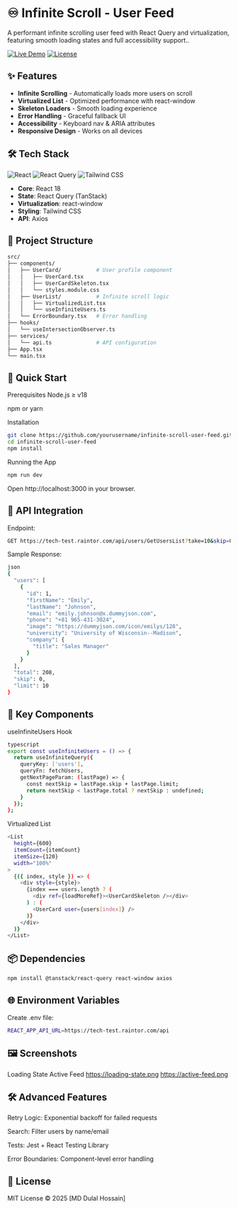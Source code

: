 # ♾️ Infinite Scroll - User Feed

A performant infinite scrolling user feed with React Query and virtualization, featuring smooth loading states and full accessibility support..

[![Live Demo](https://img.shields.io/badge/-View%20Demo-blue?style=for-the-badge&logo=vercel&logoColor=white)](https://your-demo-url.vercel.app)
[![License](https://img.shields.io/badge/license-MIT-green?style=for-the-badge)](LICENSE)

## ✨ Features

- **Infinite Scrolling** - Automatically loads more users on scroll
- **Virtualized List** - Optimized performance with react-window
- **Skeleton Loaders** - Smooth loading experience
- **Error Handling** - Graceful fallback UI
- **Accessibility** - Keyboard nav & ARIA attributes
- **Responsive Design** - Works on all devices

## 🛠 Tech Stack

![React](https://img.shields.io/badge/-React-61DAFB?logo=react&logoColor=white)
![React Query](https://img.shields.io/badge/-React%20Query-FF4154?logo=reactquery&logoColor=white)
![Tailwind CSS](https://img.shields.io/badge/-Tailwind%20CSS-06B6D4?logo=tailwindcss&logoColor=white)

- **Core**: React 18
- **State**: React Query (TanStack)
- **Virtualization**: react-window
- **Styling**: Tailwind CSS
- **API**: Axios

## 📂 Project Structure

```bash
src/
├── components/
│   ├── UserCard/           # User profile component
│   │   ├── UserCard.tsx
│   │   ├── UserCardSkeleton.tsx
│   │   └── styles.module.css
│   ├── UserList/           # Infinite scroll logic
│   │   ├── VirtualizedList.tsx
│   │   └── useInfiniteUsers.ts
│   └── ErrorBoundary.tsx   # Error handling
├── hooks/
│   └── useIntersectionObserver.ts
├── services/
│   └── api.ts              # API configuration
├── App.tsx
└── main.tsx
```
## 🚀 Quick Start
Prerequisites
Node.js ≥ v18

npm or yarn

Installation
```bash
git clone https://github.com/yourusername/infinite-scroll-user-feed.git
cd infinite-scroll-user-feed
npm install
```
Running the App
```bash
npm run dev
```
Open http://localhost:3000 in your browser.

## 🔗 API Integration
Endpoint:

```bash
GET https://tech-test.raintor.com/api/users/GetUsersList?take=10&skip=0
```
Sample Response:
```bash
json
{
  "users": [
    {
      "id": 1,
      "firstName": "Emily",
      "lastName": "Johnson",
      "email": "emily.johnson@x.dummyjson.com",
      "phone": "+81 965-431-3024",
      "image": "https://dummyjson.com/icon/emilys/128",
      "university": "University of Wisconsin--Madison",
      "company": {
        "title": "Sales Manager"
      }
    }
  ],
  "total": 208,
  "skip": 0,
  "limit": 10
}
```
## 🧩 Key Components
useInfiniteUsers Hook
```bash
typescript
export const useInfiniteUsers = () => {
  return useInfiniteQuery({
    queryKey: ['users'],
    queryFn: fetchUsers,
    getNextPageParam: (lastPage) => {
      const nextSkip = lastPage.skip + lastPage.limit;
      return nextSkip < lastPage.total ? nextSkip : undefined;
    }
  });
};
```
Virtualized List
```bash
<List
  height={600}
  itemCount={itemCount}
  itemSize={120}
  width="100%"
>
  {({ index, style }) => (
    <div style={style}>
      {index === users.length ? (
        <div ref={loadMoreRef}><UserCardSkeleton /></div>
      ) : (
        <UserCard user={users[index]} />
      )}
    </div>
  )}
</List>
```
## 📦 Dependencies
```bash
npm install @tanstack/react-query react-window axios
```
## 🌐 Environment Variables
Create .env file:

```bash
REACT_APP_API_URL=https://tech-test.raintor.com/api
```
## 🖼 Screenshots
Loading State	Active Feed
https://loading-state.png	https://active-feed.png
## 🛠️ Advanced Features
Retry Logic: Exponential backoff for failed requests

Search: Filter users by name/email

Tests: Jest + React Testing Library

Error Boundaries: Component-level error handling

## 📄 License
MIT License © 2025 [MD Dulal Hossain]
